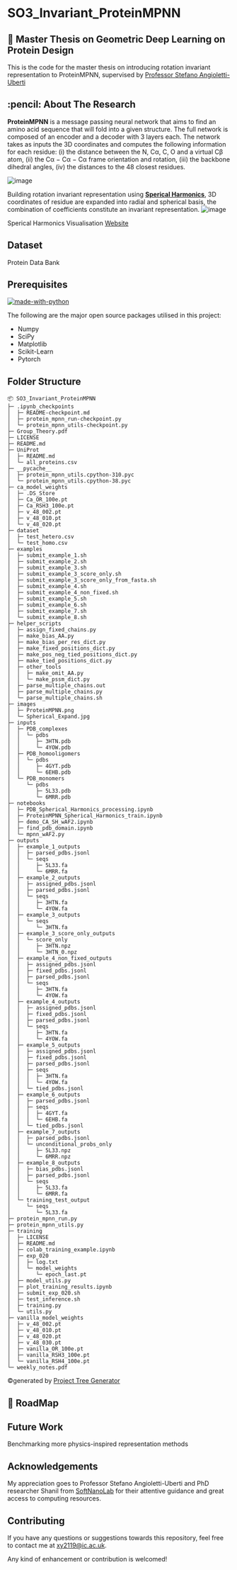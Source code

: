 # SO3_Invariant_ProteinMPNN
## 📌 Master Thesis on Geometric Deep Learning on Protein Design
This is the code for the master thesis on introducing rotation invariant representation to ProteinMPNN, supervised by <a href="https://www.imperial.ac.uk/people/s.angioletti-uberti">Professor Stefano Angioletti-Uberti</a>
<!-- ABOUT THE RESEARCH -->
<h2 id="about-the-research"> :pencil: About The Research</h2>

**ProteinMPNN** is a message passing neural network that aims to find an amino acid sequence that will fold into a given structure. The full network is composed of an encoder and a decoder with 3 layers each. The network takes as inputs the 3D coordinates and computes the following information for each residue: (i) the distance between the N, Cα, C, O and a virtual Cβ atom, (ii) the Cα − Cα − Cα frame orientation and rotation, (iii) the backbone dihedral angles, (iv) the distances to the 48 closest residues. 
 
![image](./images/ProteinMPNN.png)

Building rotation invariant representation using [**Sperical Harmonics**](https://stevejtrettel.site/code/2022/spherical-harmonics), 3D coordinates of residue are expanded into radial and spherical basis, the combination of coefficients constitute an invariant representation.
![image](./images/Spherical_Expand.jpg)

Sperical Harmonics Visualisation [Website](https://stevejtrettel.site/code/2022/spherical-harmonics)



## Dataset
Protein Data Bank

## Prerequisites

[![made-with-python](https://img.shields.io/badge/Made%20with-Python-1f425f.svg)](https://www.python.org/) <br>

<!--This project is written in Python programming language. <br>-->
The following are the major open source packages utilised in this project:
* Numpy
* SciPy
* Matplotlib
* Scikit-Learn
* Pytorch


<h2 id="folder-structure"> Folder Structure</h2>


```
📦 SO3_Invariant_ProteinMPNN
├─ .ipynb_checkpoints
│  ├─ README-checkpoint.md
│  ├─ protein_mpnn_run-checkpoint.py
│  └─ protein_mpnn_utils-checkpoint.py
├─ Group_Theory.pdf
├─ LICENSE
├─ README.md
├─ UniProt
│  ├─ README.md
│  └─ all_proteins.csv
├─ __pycache__
│  ├─ protein_mpnn_utils.cpython-310.pyc
│  └─ protein_mpnn_utils.cpython-38.pyc
├─ ca_model_weights
│  ├─ .DS_Store
│  ├─ Ca_OR_100e.pt
│  ├─ Ca_RSH3_100e.pt
│  ├─ v_48_002.pt
│  ├─ v_48_010.pt
│  └─ v_48_020.pt
├─ dataset
│  ├─ test_hetero.csv
│  └─ test_homo.csv
├─ examples
│  ├─ submit_example_1.sh
│  ├─ submit_example_2.sh
│  ├─ submit_example_3.sh
│  ├─ submit_example_3_score_only.sh
│  ├─ submit_example_3_score_only_from_fasta.sh
│  ├─ submit_example_4.sh
│  ├─ submit_example_4_non_fixed.sh
│  ├─ submit_example_5.sh
│  ├─ submit_example_6.sh
│  ├─ submit_example_7.sh
│  └─ submit_example_8.sh
├─ helper_scripts
│  ├─ assign_fixed_chains.py
│  ├─ make_bias_AA.py
│  ├─ make_bias_per_res_dict.py
│  ├─ make_fixed_positions_dict.py
│  ├─ make_pos_neg_tied_positions_dict.py
│  ├─ make_tied_positions_dict.py
│  ├─ other_tools
│  │  ├─ make_omit_AA.py
│  │  └─ make_pssm_dict.py
│  ├─ parse_multiple_chains.out
│  ├─ parse_multiple_chains.py
│  └─ parse_multiple_chains.sh
├─ images
│  ├─ ProteinMPNN.png
│  └─ Spherical_Expand.jpg
├─ inputs
│  ├─ PDB_complexes
│  │  └─ pdbs
│  │     ├─ 3HTN.pdb
│  │     └─ 4YOW.pdb
│  ├─ PDB_homooligomers
│  │  └─ pdbs
│  │     ├─ 4GYT.pdb
│  │     └─ 6EHB.pdb
│  └─ PDB_monomers
│     └─ pdbs
│        ├─ 5L33.pdb
│        └─ 6MRR.pdb
├─ notebooks
│  ├─ PDB_Spherical_Harmonics_processing.ipynb
│  ├─ ProteinMPNN_Spherical_Harmonics_train.ipynb
│  ├─ demo_CA_SH_wAF2.ipynb
│  ├─ find_pdb_domain.ipynb
│  └─ mpnn_wAF2.py
├─ outputs
│  ├─ example_1_outputs
│  │  ├─ parsed_pdbs.jsonl
│  │  └─ seqs
│  │     ├─ 5L33.fa
│  │     └─ 6MRR.fa
│  ├─ example_2_outputs
│  │  ├─ assigned_pdbs.jsonl
│  │  ├─ parsed_pdbs.jsonl
│  │  └─ seqs
│  │     ├─ 3HTN.fa
│  │     └─ 4YOW.fa
│  ├─ example_3_outputs
│  │  └─ seqs
│  │     └─ 3HTN.fa
│  ├─ example_3_score_only_outputs
│  │  └─ score_only
│  │     ├─ 3HTN.npz
│  │     └─ 3HTN_0.npz
│  ├─ example_4_non_fixed_outputs
│  │  ├─ assigned_pdbs.jsonl
│  │  ├─ fixed_pdbs.jsonl
│  │  ├─ parsed_pdbs.jsonl
│  │  └─ seqs
│  │     ├─ 3HTN.fa
│  │     └─ 4YOW.fa
│  ├─ example_4_outputs
│  │  ├─ assigned_pdbs.jsonl
│  │  ├─ fixed_pdbs.jsonl
│  │  ├─ parsed_pdbs.jsonl
│  │  └─ seqs
│  │     ├─ 3HTN.fa
│  │     └─ 4YOW.fa
│  ├─ example_5_outputs
│  │  ├─ assigned_pdbs.jsonl
│  │  ├─ fixed_pdbs.jsonl
│  │  ├─ parsed_pdbs.jsonl
│  │  ├─ seqs
│  │  │  ├─ 3HTN.fa
│  │  │  └─ 4YOW.fa
│  │  └─ tied_pdbs.jsonl
│  ├─ example_6_outputs
│  │  ├─ parsed_pdbs.jsonl
│  │  ├─ seqs
│  │  │  ├─ 4GYT.fa
│  │  │  └─ 6EHB.fa
│  │  └─ tied_pdbs.jsonl
│  ├─ example_7_outputs
│  │  ├─ parsed_pdbs.jsonl
│  │  └─ unconditional_probs_only
│  │     ├─ 5L33.npz
│  │     └─ 6MRR.npz
│  ├─ example_8_outputs
│  │  ├─ bias_pdbs.jsonl
│  │  ├─ parsed_pdbs.jsonl
│  │  └─ seqs
│  │     ├─ 5L33.fa
│  │     └─ 6MRR.fa
│  └─ training_test_output
│     └─ seqs
│        └─ 5L33.fa
├─ protein_mpnn_run.py
├─ protein_mpnn_utils.py
├─ training
│  ├─ LICENSE
│  ├─ README.md
│  ├─ colab_training_example.ipynb
│  ├─ exp_020
│  │  ├─ log.txt
│  │  └─ model_weights
│  │     └─ epoch_last.pt
│  ├─ model_utils.py
│  ├─ plot_training_results.ipynb
│  ├─ submit_exp_020.sh
│  ├─ test_inference.sh
│  ├─ training.py
│  └─ utils.py
├─ vanilla_model_weights
│  ├─ v_48_002.pt
│  ├─ v_48_010.pt
│  ├─ v_48_020.pt
│  ├─ v_48_030.pt
│  ├─ vanilla_OR_100e.pt
│  ├─ vanilla_RSH3_100e.pt
│  └─ vanilla_RSH4_100e.pt
└─ weekly_notes.pdf
```

©generated by [Project Tree Generator](https://woochanleee.github.io/project-tree-generator)
## 🎯 RoadMap



## Future Work
Benchmarking more physics-inspired representation methods

## Acknowledgements
My appreciation goes to Professor Stefano Angioletti-Uberti and PhD researcher Shanil from <a href="https://www.softnanolab.org/">SoftNanoLab</a> for their attentive guidance and great access to computing resources.

## Contributing
If you have any questions or suggestions towards this repository, feel free to contact me at xy2119@ic.ac.uk.

Any kind of enhancement or contribution is welcomed!
